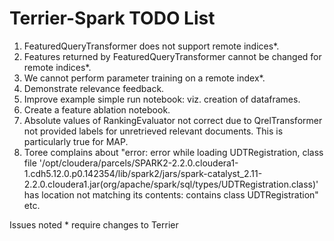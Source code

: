 # Terrier-Spark TODO List

1. FeaturedQueryTransformer does not support remote indices*.
2. Features returned by FeaturedQueryTransformer cannot be changed for remote indices*.
3. We cannot perform parameter training on a remote index*.
4. Demonstrate relevance feedback.
5. Improve example simple run notebook: viz. creation of dataframes.
6. Create a feature ablation notebook.
7. Absolute values of RankingEvaluator not correct due to QrelTransformer not provided labels for unretrieved relevant documents. This is particularly true for MAP.
8. Toree complains about "error: error while loading UDTRegistration, class file '/opt/cloudera/parcels/SPARK2-2.2.0.cloudera1-1.cdh5.12.0.p0.142354/lib/spark2/jars/spark-catalyst_2.11-2.2.0.cloudera1.jar(org/apache/spark/sql/types/UDTRegistration.class)' has location not matching its contents: contains class UDTRegistration" etc.

Issues noted * require changes to Terrier
